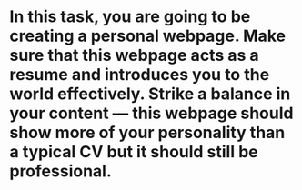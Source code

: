 # In this task, you are going to be creating a personal webpage. Make sure that this webpage acts as a resume and introduces you to the world effectively. Strike a balance in your content — this webpage should show more of your personality than a typical CV but it should still be professional.
